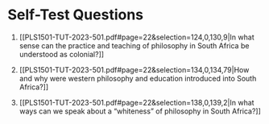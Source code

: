 # Self-Test Questions
1. [[PLS1501-TUT-2023-501.pdf#page=22&selection=124,0,130,9|In what sense can the practice and teaching of philosophy in South Africa be understood as colonial?]]

2. [[PLS1501-TUT-2023-501.pdf#page=22&selection=134,0,134,79|How and why were western philosophy and education introduced into South Africa?]]

3. [[PLS1501-TUT-2023-501.pdf#page=22&selection=138,0,139,2|In what ways can we speak about a “whiteness” of philosophy in South Africa?]]
